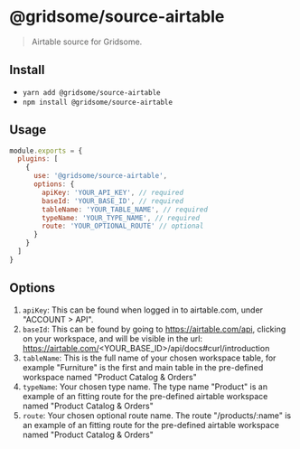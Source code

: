 # @gridsome/source-airtable

> Airtable source for Gridsome.

## Install
- `yarn add @gridsome/source-airtable`
- `npm install @gridsome/source-airtable`

## Usage

```js
module.exports = {
  plugins: [
    {
      use: '@gridsome/source-airtable',
      options: {
        apiKey: 'YOUR_API_KEY', // required
        baseId: 'YOUR_BASE_ID', // required
        tableName: 'YOUR_TABLE_NAME', // required
        typeName: 'YOUR_TYPE_NAME', // required
        route: 'YOUR_OPTIONAL_ROUTE' // optional
      }
    }
  ]
}
```

## Options

1. `apiKey`: This can be found when logged in to airtable.com, under "ACCOUNT > API".
1. `baseId`: This can be found by going to https://airtable.com/api, clicking on your workspace, and will be visible in the url: https://airtable.com/<YOUR_BASE_ID>/api/docs#curl/introduction
1. `tableName`: This is the full name of your chosen workspace table, for example "Furniture" is the first and main table in the pre-defined workspace named "Product Catalog & Orders"
1. `typeName`: Your chosen type name. The type name "Product" is an example of an fitting route for the pre-defined airtable workspace named "Product Catalog & Orders"
1. `route`: Your chosen optional route name. The route "/products/:name" is an example of an fitting route for the pre-defined airtable workspace named "Product Catalog & Orders"
